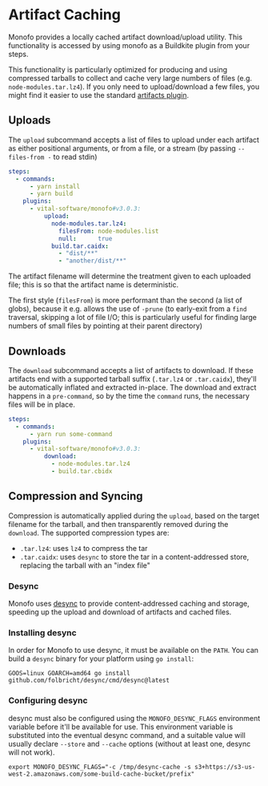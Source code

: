 # Artifact Caching

Monofo provides a locally cached artifact download/upload utility. This
functionality is accessed by using monofo as a Buildkite plugin from your steps.

This functionality is particularly optimized for producing and using compressed
tarballs to collect and cache very large numbers of files
(e.g. `node-modules.tar.lz4`). If you only need to upload/download a few files,
you might find it easier to use the standard
[artifacts plugin](https://github.com/buildkite-plugins/artifacts-buildkite-plugin).

## Uploads

The `upload` subcommand accepts a list of files to upload under each artifact as
either positional arguments, or from a file, or a stream (by passing
`--files-from -` to read stdin)

```yaml
steps:
  - commands:
      - yarn install
      - yarn build
    plugins:
      - vital-software/monofo#v3.0.3:
          upload:
            node-modules.tar.lz4:
              filesFrom: node-modules.list
              null:      true
            build.tar.caidx:
              - "dist/**"
              - "another/dist/**"
```

The artifact filename will determine the treatment given to each uploaded file;
this is so that the artifact name is deterministic.

The first style (`filesFrom`) is more performant than the second (a list of
globs), because it e.g. allows the use of `-prune` (to early-exit from a `find`
traversal, skipping a lot of file I/O; this is particularly useful for finding
large numbers of small files by pointing at their parent directory)

## Downloads

The `download` subcommand accepts a list of artifacts to download. If these
artifacts end with a supported tarball suffix (`.tar.lz4` or `.tar.caidx`),
they'll be automatically inflated and extracted in-place. The download and
extract happens in a `pre-command`, so by the time the `command` runs, the
necessary files will be in place.

```yaml
steps:
  - commands:
      - yarn run some-command
    plugins:
      - vital-software/monofo#v3.0.3:
          download:
            - node-modules.tar.lz4
            - build.tar.cbidx
```


## Compression and Syncing

Compression is automatically applied during the `upload`, based on the target
filename for the tarball, and then transparently removed during the `download`.
The supported compression types are:

 - `.tar.lz4`: uses `lz4` to compress the tar
 - `.tar.caidx`: uses `desync` to store the tar in a content-addressed store,
  replacing the tarball with an "index file"

### Desync

Monofo uses [desync](https://github.com/folbricht/desync) to provide content-addressed 
caching and storage, speeding up the upload and download of artifacts and cached files.

### Installing desync

In order for Monofo to use desync, it must be available on the `PATH`. You can
build a `desync` binary for your platform using `go install`:

```shell
GOOS=linux GOARCH=amd64 go install github.com/folbricht/desync/cmd/desync@latest
```

### Configuring desync

desync must also be configured using the `MONOFO_DESYNC_FLAGS` environment variable
before it'll be available for use. This environment variable is substituted into
the eventual desync command, and a suitable value will usually declare `--store`
and `--cache` options (without at least one, desync will not work).

```shell
export MONOFO_DESYNC_FLAGS="-c /tmp/desync-cache -s s3+https://s3-us-west-2.amazonaws.com/some-build-cache-bucket/prefix"
```

